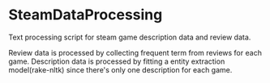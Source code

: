 # SteamDataProcessing

Text processing script for steam game description data and review data.

Review data is processed by collecting frequent term from reviews for each game.
Description data is processed by fitting a entity extraction model(rake-nltk) since there's only one description for each game.
